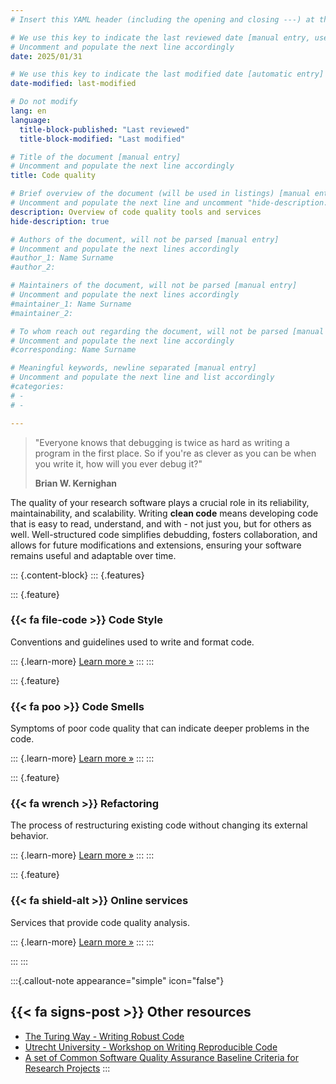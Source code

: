 ```yaml
---
# Insert this YAML header (including the opening and closing ---) at the beginning of the document and fill it out accordingly

# We use this key to indicate the last reviewed date [manual entry, use MM/DD/YYYY]
# Uncomment and populate the next line accordingly
date: 2025/01/31

# We use this key to indicate the last modified date [automatic entry]
date-modified: last-modified

# Do not modify
lang: en
language: 
  title-block-published: "Last reviewed"
  title-block-modified: "Last modified"

# Title of the document [manual entry]
# Uncomment and populate the next line accordingly
title: Code quality

# Brief overview of the document (will be used in listings) [manual entry]
# Uncomment and populate the next line and uncomment "hide-description: true".
description: Overview of code quality tools and services
hide-description: true

# Authors of the document, will not be parsed [manual entry]
# Uncomment and populate the next lines accordingly
#author_1: Name Surname
#author_2:

# Maintainers of the document, will not be parsed [manual entry]
# Uncomment and populate the next lines accordingly
#maintainer_1: Name Surname
#maintainer_2:

# To whom reach out regarding the document, will not be parsed [manual entry]
# Uncomment and populate the next line accordingly
#corresponding: Name Surname

# Meaningful keywords, newline separated [manual entry]
# Uncomment and populate the next line and list accordingly
#categories: 
# - 
# - 

---
```


>"Everyone knows that debugging is twice as hard as writing a program in the first place. So if you're as clever as you can be when you write it, how will you ever debug it?"
>
> **Brian W. Kernighan**

The quality of your research software plays a crucial role in its reliability, maintainability, and scalability. Writing **clean code** means developing code that is easy to read, understand, and with - not just you, but for others as well. Well-structured code simplifies debudding, fosters collaboration, and allows for future modifications and extensions, ensuring your software remains useful and adaptable over time.


::: {.content-block}
::: {.features}

::: {.feature}
### {{< fa file-code >}} Code Style
Conventions and guidelines used to write and format code.

::: {.learn-more}
[Learn more »](./code_style.md)
:::
:::

::: {.feature}
### {{< fa poo >}} Code Smells
Symptoms of poor code quality that can indicate deeper problems in the code.

::: {.learn-more}
[Learn more »](./code_smells.md)
:::
:::

::: {.feature}
### {{< fa wrench >}} Refactoring
The process of restructuring existing code without changing its external behavior.

::: {.learn-more}
[Learn more »](./refactoring.md)
:::
:::

::: {.feature}
### {{< fa shield-alt >}} Online services
Services that provide code quality analysis.

::: {.learn-more}
[Learn more »](./online_services.md)
:::
:::

:::
:::

:::{.callout-note appearance="simple" icon="false"}
## {{< fa signs-post >}} Other resources
- [The Turing Way - Writing Robust Code](https://the-turing-way.netlify.app/reproducible-research/code-quality/code-quality-robust.html?highlight=error)
- [Utrecht University - Workshop on Writing Reproducible Code](https://utrechtuniversity.github.io/workshop-computational-reproducibility/)
- [A set of Common Software Quality Assurance Baseline Criteria for Research Projects](https://indigo-dc.github.io/sqa-baseline/)
:::